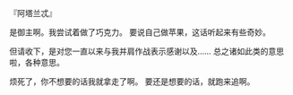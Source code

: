 『阿塔兰忒』

是御主啊。我尝试着做了巧克力。
要说自己做苹果，这话听起来有些奇妙。

但请收下，是对您一直以来与我并肩作战表示感谢以及……
总之诸如此类的意思啦，各种意思。

烦死了，你不想要的话我就拿走了啊。
要还是想要的话，就跑来追啊。

